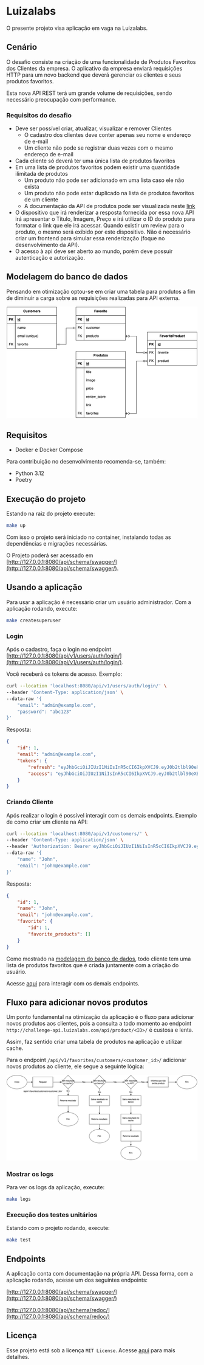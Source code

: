 # Luizalabs

O presente projeto visa aplicação em vaga na Luizalabs.

## Cenário

O desafio consiste na criação de uma funcionalidade de Produtos Favoritos dos Clientes da empresa.
O aplicativo da empresa enviará requisições HTTP para um novo backend que deverá gerenciar os clientes e seus
produtos favoritos.

Esta nova API REST terá um grande volume de requisições, sendo necessário preocupação 
com performance.

### Requisitos do desafio

- Deve ser possível criar, atualizar, visualizar e remover Clientes
    - O cadastro dos clientes deve conter apenas seu nome e endereço de e-mail
    - Um cliente não pode se registrar duas vezes com o mesmo endereço de e-mail
- Cada cliente só deverá ter uma única lista de produtos favoritos
- Em uma lista de produtos favoritos podem existir uma quantidade ilimitada de produtos
    - Um produto não pode ser adicionado em uma lista caso ele não exista
    - Um produto não pode estar duplicado na lista de produtos favoritos de um cliente
    - A documentação da API de produtos pode ser visualizada neste [link](https://gist.github.com/Bgouveia/9e043a3eba439489a35e70d1b5ea08ec)
- O dispositivo que irá renderizar a resposta fornecida por essa nova API irá apresentar o
Título, Imagem, Preço e irá utilizar o ID do produto para formatar o link que ele irá acessar.
Quando existir um review para o produto, o mesmo será exibido por este dispositivo. Não é
necessário criar um frontend para simular essa renderização (foque no desenvolvimento da
API).
- O acesso à api deve ser aberto ao mundo, porém deve possuir autenticação e autorização.

## Modelagem do banco de dados

Pensando em otimização optou-se em criar uma tabela para produtos a fim de diminuir a carga sobre 
as requisições realizadas para API externa.

![model](./docs/images/luizalabs-model.drawio.png)

## Requisitos

- Docker e Docker Compose

Para contribuição no desenvolvimento recomenda-se, também:
- Python 3.12
- Poetry

## Execução do projeto

Estando na raiz do projeto execute:
```bash
make up
```

Com isso o projeto será iniciado no container, instalando todas as dependências e migrações necessárias.

O Projeto poderá ser acessado em [http://127.0.0.1:8080/api/schema/swagger/](http://127.0.0.1:8080/api/schema/swagger/).

## Usando a aplicação

Para usar a aplicação é necessário criar um usuário administrador.
Com a aplicação rodando, execute:
```bash
make createsuperuser
```

### Login

Após o cadastro, faça o login no endpoint [http://127.0.0.1:8080/api/v1/users/auth/login/](http://127.0.0.1:8080/api/v1/users/auth/login/).

Você receberá os tokens de acesso. Exemplo:
```bash
curl --location 'localhost:8080/api/v1/users/auth/login/' \
--header 'Content-Type: application/json' \
--data-raw '{
    "email": "admin@example.com",
    "password": "abc123"
}'
```

Resposta:
```json
{
    "id": 1,
    "email": "admin@example.com",
    "tokens": {
        "refresh": "eyJhbGciOiJIUzI1NiIsInR5cCI6IkpXVCJ9.eyJ0b2tlbl90eXBlIjoicmVmcmVzaCIsImV4cCI6MTcyOTAyNzI1OCwiaWF0IjoxNzI4OTQwODU4LCJqdGkiOiI2ZWQ5OTkzNTc3MzQ0MzVmYTdlYTU5MDM2ZmJiNTE0NSIsInVzZXJfaWQiOjF9.heQWe4oXSCHxhCibj9GfO-Y0k7cmGDbUcSrTATkOH2U",
        "access": "eyJhbGciOiJIUzI1NiIsInR5cCI6IkpXVCJ9.eyJ0b2tlbl90eXBlIjoiYWNjZXNzIiwiZXhwIjoxNzI4OTQ0NDU4LCJpYXQiOjE3Mjg5NDA4NTgsImp0aSI6ImE4MzZhOTIyZjEwMzQ5NmVhYTMyOGMzZTcxYmZiM2U5IiwidXNlcl9pZCI6MX0.yteVjzWdH8zUZ-DBss81QEy2Q2XO_dUA0yy6NT10zbo"
    }
}
```

### Criando Cliente

Após realizar o login é possível interagir com os demais endpoints.
Exemplo de como criar um cliente na API:
```bash
curl --location 'localhost:8080/api/v1/customers/' \
--header 'Content-Type: application/json' \
--header 'Authorization: Bearer eyJhbGciOiJIUzI1NiIsInR5cCI6IkpXVCJ9.eyJ0b2tlbl90eXBlIjoiYWNjZXNzIiwiZXhwIjoxNzI4OTQ0NDU4LCJpYXQiOjE3Mjg5NDA4NTgsImp0aSI6ImE4MzZhOTIyZjEwMzQ5NmVhYTMyOGMzZTcxYmZiM2U5IiwidXNlcl9pZCI6MX0.yteVjzWdH8zUZ-DBss81QEy2Q2XO_dUA0yy6NT10zbo' \
--data-raw '{
    "name": "John",
    "email": "john@example.com"
}'
```

Resposta:
```json
{
    "id": 1,
    "name": "John",
    "email": "john@example.com",
    "favorite": {
        "id": 1,
        "favorite_products": []
    }
}
```

Como mostrado na [modelagem do banco de dados](#modelagem-do-banco-de-dados), todo cliente tem uma lista de produtos
favoritos que é criada juntamente com a criação do usuário.

Acesse [aqui](#endpoints) para interagir com os demais endpoints.

## Fluxo para adicionar novos produtos

Um ponto fundamental na otimização da aplicação é o fluxo para adicionar novos 
produtos aos clientes, pois a consulta a todo momento ao endpoint `http://challenge-api.luizalabs.com/api/product/<ID>/`
é custosa e lenta.

Assim, faz sentido criar uma tabela de produtos na aplicação e utilizar cache.

Para o endpoint `/api/v1/favorites/customers/<customer_id>/` adicionar novos
produtos ao cliente, ele segue a seguinte lógica:

![flow](./docs/images/luizalabs-fluxo.drawio.png)

### Mostrar os logs

Para ver os logs da aplicação, execute:
```bash
make logs
```

### Execução dos testes unitários

Estando com o projeto rodando, execute:
```bash
make test
```

## Endpoints

A aplicação conta com documentação na própria API. Dessa forma, com a aplicação 
rodando, acesse um dos seguintes endpoints:

[http://127.0.0.1:8080/api/schema/swagger/](http://127.0.0.1:8080/api/schema/swagger/)

[http://127.0.0.1:8080/api/schema/redoc/](http://127.0.0.1:8080/api/schema/redoc/)

## Licença

Esse projeto está sob a licença `MIT License`. Acesse [aqui](./LICENSE.md) para mais detalhes.
